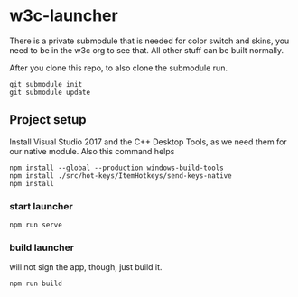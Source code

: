 # w3c-launcher
There is a private submodule that is needed for color switch and skins, you need to be in the w3c org to see that. All other stuff can be built normally.

After you clone this repo, to also clone the submodule run.

```
git submodule init
git submodule update

```

## Project setup
Install Visual Studio 2017 and the C++ Desktop Tools, as we need them for our native module. Also this command helps
```
npm install --global --production windows-build-tools
npm install ./src/hot-keys/ItemHotkeys/send-keys-native
npm install
```

### start launcher
```
npm run serve
```

### build launcher
will not sign the app, though, just build it.

```
npm run build
```
